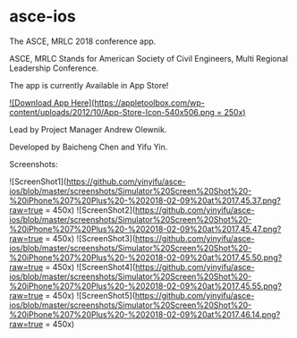 # asce-ios
The ASCE, MRLC 2018 conference app.

ASCE, MRLC Stands for American Society of Civil Engineers, Multi Regional Leadership Conference.

The app is currently Available in App Store! 

[![Download App Here](https://appletoolbox.com/wp-content/uploads/2012/10/App-Store-Icon-540x506.png = 250x)](https://itunes.apple.com/gb/app/mrlc-2018/id1342797475?mt=8)



Lead by Project Manager Andrew Olewnik. 

Developed by Baicheng Chen and Yifu Yin.

Screenshots:

![ScreenShot1](https://github.com/yinyifu/asce-ios/blob/master/screenshots/Simulator%20Screen%20Shot%20-%20iPhone%207%20Plus%20-%202018-02-09%20at%2017.45.37.png?raw=true = 450x)
![ScreenShot2](https://github.com/yinyifu/asce-ios/blob/master/screenshots/Simulator%20Screen%20Shot%20-%20iPhone%207%20Plus%20-%202018-02-09%20at%2017.45.47.png?raw=true = 450x)
![ScreenShot3](https://github.com/yinyifu/asce-ios/blob/master/screenshots/Simulator%20Screen%20Shot%20-%20iPhone%207%20Plus%20-%202018-02-09%20at%2017.45.50.png?raw=true = 450x)
![ScreenShot4](https://github.com/yinyifu/asce-ios/blob/master/screenshots/Simulator%20Screen%20Shot%20-%20iPhone%207%20Plus%20-%202018-02-09%20at%2017.45.55.png?raw=true = 450x)
![ScreenShot5](https://github.com/yinyifu/asce-ios/blob/master/screenshots/Simulator%20Screen%20Shot%20-%20iPhone%207%20Plus%20-%202018-02-09%20at%2017.46.14.png?raw=true = 450x)


